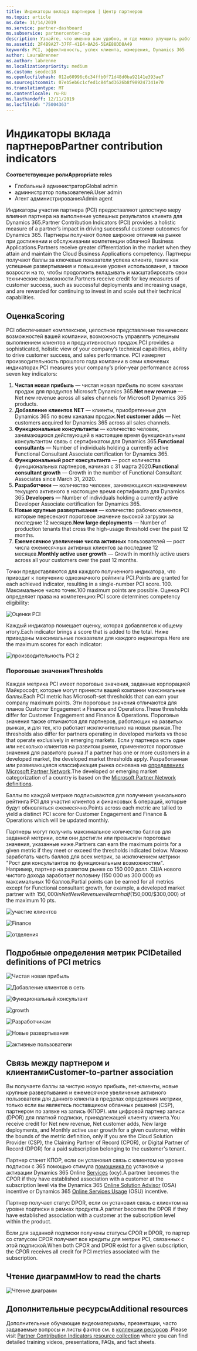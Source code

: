 ```yaml
---
title: Индикаторы вклада партнеров | Центр партнеров
ms.topic: article
ms.date: 11/14/2019
ms.service: partner-dashboard
ms.subservice: partnercenter-csp
description: Узнайте, что именно вам удобно, и где можно улучшить работу с участием клиентов Dynamics 365 или Dynamics 365 Finance и Operations.
ms.assetid: 2F4B9A27-37FF-41E4-8A26-5EAE88DD8A49
keywords: PCI, эффективность, успех клиента, измерения, Dynamics 365
author: LauraBrenner
ms.author: labrenne
ms.localizationpriority: medium
ms.custom: seodec18
ms.openlocfilehash: 012e60996c6c34ffb0f71d48d0ba92141e393ae7
ms.sourcegitcommit: 07eb5eb6c1cfed1c84fad3626b8f989247341e70
ms.translationtype: MT
ms.contentlocale: ru-RU
ms.lasthandoff: 12/11/2019
ms.locfileid: "75004363"
---
```

# <a name="partner-contribution-indicators"></a><span data-ttu-id="85204-104">Индикаторы вклада партнеров</span><span class="sxs-lookup"><span data-stu-id="85204-104">Partner contribution indicators</span></span>

<span data-ttu-id="85204-105">**Соответствующие роли**</span><span class="sxs-lookup"><span data-stu-id="85204-105">**Appropriate roles**</span></span>
-   <span data-ttu-id="85204-106">Глобальный администратор</span><span class="sxs-lookup"><span data-stu-id="85204-106">Global admin</span></span>
-   <span data-ttu-id="85204-107">администратор пользователей.</span><span class="sxs-lookup"><span data-stu-id="85204-107">User admin</span></span>
-   <span data-ttu-id="85204-108">Агент администрирования</span><span class="sxs-lookup"><span data-stu-id="85204-108">Admin agent</span></span>

<span data-ttu-id="85204-109">Индикаторы участия партнера (PCI) предоставляют целостную меру влияния партнера на выполнение успешных результатов клиента для Dynamics 365.</span><span class="sxs-lookup"><span data-stu-id="85204-109">Partner Contribution Indicators (PCI) provides a holistic measure of a partner’s impact in driving successful customer outcomes for Dynamics 365.</span></span> <span data-ttu-id="85204-110">Партнеры получают более широкие отличия на рынке при достижении и обслуживании компетенции облачной Business Applications.</span><span class="sxs-lookup"><span data-stu-id="85204-110">Partners receive greater differentiation in the market when they attain and maintain the Cloud Business Applications competency.</span></span>  <span data-ttu-id="85204-111">Партнеры получают баллы за ключевые показатели успеха клиента, такие как успешные развертывания и повышение уровня использования, а также возросли на то, чтобы продолжить вкладывать и масштабировать свои технические возможности.</span><span class="sxs-lookup"><span data-stu-id="85204-111">Partners receive credit for key measures of customer success, such as successful deployments and increasing usage, and are rewarded for continuing to invest in and scale out their technical capabilities.</span></span> 

## <a name="scoring"></a><span data-ttu-id="85204-112">Оценка</span><span class="sxs-lookup"><span data-stu-id="85204-112">Scoring</span></span>

<span data-ttu-id="85204-113">PCI обеспечивает комплексное, целостное представление технических возможностей вашей компании, возможность управлять успешным выполнением клиентов и продуктивностью продаж.</span><span class="sxs-lookup"><span data-stu-id="85204-113">PCI provides a sophisticated, holistic view of your company’s technical capabilities, ability to drive customer success, and sales performance.</span></span> <span data-ttu-id="85204-114">PCI измеряет производительность прошлого года компании в семи ключевых индикаторах:</span><span class="sxs-lookup"><span data-stu-id="85204-114">PCI measures your company’s prior-year performance across seven key indicators:</span></span>

1. <span data-ttu-id="85204-115">**Чистая новая прибыль** — чистая новая прибыль по всем каналам продаж для продуктов Microsoft Dynamics 365.</span><span class="sxs-lookup"><span data-stu-id="85204-115">**Net new revenue** — Net new revenue across all sales channels for Microsoft Dynamics 365 products.</span></span>
2. <span data-ttu-id="85204-116">**Добавление клиентов NET** — клиенты, приобретенные для Dynamics 365 по всем каналам продаж.</span><span class="sxs-lookup"><span data-stu-id="85204-116">**Net customer adds** — Net customers acquired for Dynamics 365 across all sales channels.</span></span>
3. <span data-ttu-id="85204-117">**Функциональные консультанты** — количество человек, занимающихся действующей в настоящее время функциональным консультантом связь с сертификатом для Dynamics 365.</span><span class="sxs-lookup"><span data-stu-id="85204-117">**Functional consultants** — Number of individuals holding a currently active Functional Consultant Associate certification for Dynamics 365.</span></span>
4. <span data-ttu-id="85204-118">**Функциональный рост консультанта** — рост количества функциональных партнеров, начиная с 31 марта 2020.</span><span class="sxs-lookup"><span data-stu-id="85204-118">**Functional consultant growth** — Growth in the number of Functional Consultant Associates since March 31, 2020.</span></span>
5. <span data-ttu-id="85204-119">**Разработчики** — количество человек, занимающихся назначением текущего активного в настоящее время сертификата для Dynamics 365.</span><span class="sxs-lookup"><span data-stu-id="85204-119">**Developers** — Number of individuals holding a currently active Developer Associate certification for Dynamics 365.</span></span>
6. <span data-ttu-id="85204-120">**Новые крупные развертывания** — количество рабочих клиентов, которые пересекают пороговое значение высокой загрузки за последние 12 месяцев.</span><span class="sxs-lookup"><span data-stu-id="85204-120">**New large deployments** — Number of production tenants that cross the high-usage threshold over the past 12 months.</span></span>
7. <span data-ttu-id="85204-121">**Ежемесячное увеличение числа активных** пользователей — рост числа ежемесячных активных клиентов за последние 12 месяцев.</span><span class="sxs-lookup"><span data-stu-id="85204-121">**Monthly active user growth** — Growth in monthly active users across all your customers over the past 12 months.</span></span>

<span data-ttu-id="85204-122">Точки предоставляются для каждого полученного индикатора, что приводит к получению однозначного рейтинга PCI.</span><span class="sxs-lookup"><span data-stu-id="85204-122">Points are granted for each achieved indicator, resulting in a single-number PCI score.</span></span> <span data-ttu-id="85204-123">100. Максимальное число точек.</span><span class="sxs-lookup"><span data-stu-id="85204-123">100 maximum points are possible.</span></span> <span data-ttu-id="85204-124">Оценка PCI определяет права на компетенцию:</span><span class="sxs-lookup"><span data-stu-id="85204-124">PCI score determines competency eligibility:</span></span>

![Оценки PCI](images/pcinew1.png)

<span data-ttu-id="85204-126">Каждый индикатор помещает оценку, которая добавляется к общему итогу.</span><span class="sxs-lookup"><span data-stu-id="85204-126">Each indicator brings a score that is added to the total.</span></span> <span data-ttu-id="85204-127">Ниже приведены максимальные показатели для каждого индикатора.</span><span class="sxs-lookup"><span data-stu-id="85204-127">Here are the maximum scores for each indicator:</span></span>


![производительность PCI 2](images/pci1.png)

### <a name="thresholds"></a><span data-ttu-id="85204-129">Пороговые значения</span><span class="sxs-lookup"><span data-stu-id="85204-129">Thresholds</span></span>

<span data-ttu-id="85204-130">Каждая метрика PCI имеет пороговые значения, заданные корпорацией Майкрософт, которые могут принести вашей компании максимальные баллы.</span><span class="sxs-lookup"><span data-stu-id="85204-130">Each PCI metric has Microsoft-set thresholds that can earn your company maximum points.</span></span> <span data-ttu-id="85204-131">Эти пороговые значения отличаются для планов Customer Engagement и Finance and Operations.</span><span class="sxs-lookup"><span data-stu-id="85204-131">These thresholds differ for Customer Engagement and Finance & Operations.</span></span> <span data-ttu-id="85204-132">Пороговые значения также отличаются для партнеров, работающих на развитых рынках, и для тех, кто работает исключительно на новых рынках.</span><span class="sxs-lookup"><span data-stu-id="85204-132">The thresholds also differ for partners operating in developed markets vs those that operate exclusively in emerging markets.</span></span> <span data-ttu-id="85204-133">Если у партнера есть один или несколько клиентов на развитом рынке, применяются пороговые значения для развитого рынка.</span><span class="sxs-lookup"><span data-stu-id="85204-133">If a partner has one or more customers in a developed market, the developed market thresholds apply.</span></span> <span data-ttu-id="85204-134">Разработанная или развивающаяся классификация рынка основана на [определениях Microsoft Partner Network](https://assets.microsoft.com/MPN-developed-and-emerging-countries-list.pdf).</span><span class="sxs-lookup"><span data-stu-id="85204-134">The developed or emerging market categorization of a country is based on the [Microsoft Partner Network definitions](https://assets.microsoft.com/MPN-developed-and-emerging-countries-list.pdf).</span></span>

<span data-ttu-id="85204-135">Баллы по каждой метрике подписываются для получения уникального рейтинга PCI для участия клиентов и финансовых & операций, которые будут обновляться ежемесячно.</span><span class="sxs-lookup"><span data-stu-id="85204-135">Points across each metric are tallied to yield a distinct PCI score for Customer Engagement and Finance & Operations which will be updated monthly.</span></span>

<span data-ttu-id="85204-136">Партнеры могут получить максимальное количество баллов для заданной метрики, если они достигли или превысили пороговые значения, указанные ниже.</span><span class="sxs-lookup"><span data-stu-id="85204-136">Partners can earn the maximum points for a given metric if they meet or exceed the thresholds indicated below.</span></span> <span data-ttu-id="85204-137">Можно заработать часть баллов для всех метрик, за исключением метрики "Рост для консультантов по функциональным возможностям". Например, партнер на развитом рынке со 150 000 долл. США нового чистого дохода заработает половину (150 000 из 300 000) из максимальных 10 баллов.</span><span class="sxs-lookup"><span data-stu-id="85204-137">Partial points can be earned for all metrics except for Functional consultant growth, for example, a developed market partner with $150,000 in Net New Revenue will earn half ($150,000/$300,000) of the maximum 10 pts.</span></span>

![участие клиентов](images/pci/table_1.png)

![Finance](images/pci/TABLE_2.png)

![отделения](images/pci/table_3.png)

## <a name="detailed-definitions-of-pci-metrics"></a><span data-ttu-id="85204-141">Подробные определения метрик PCI</span><span class="sxs-lookup"><span data-stu-id="85204-141">Detailed definitions of PCI metrics</span></span>

![Чистая новая прибыль](images/net_new1.png)

![Добавление клиентов в сеть](images/netcustomer.png)

![Функциональный консультант](images/pci/functional_consultants.png)

![growth](images/pci/functional_consultant_growth.png)

![Разработчикам](images/pci/developers.png)

![Новые развертывания](images/pci/new_large_deployments.png)

![активные пользователи](images/pci/monthly_active_user_growth.png)


## <a name="customer-to-partner-association"></a><span data-ttu-id="85204-149">Связь между партнером и клиентами</span><span class="sxs-lookup"><span data-stu-id="85204-149">Customer-to-partner association</span></span>

<span data-ttu-id="85204-150">Вы получаете баллы за чистую новую прибыль, net-клиенты, новые крупные развертывания и ежемесячное увеличение активного пользователя для данного клиента в пределах определения метрики, только если вы являетесь поставщиком облачных решений (CSP), партнером по заявке на запись (КПОР). или цифровой партнер записи (DPOR) для платной подписки, принадлежащей клиенту клиента.</span><span class="sxs-lookup"><span data-stu-id="85204-150">You receive credit for Net new revenue, Net customer adds, New large deployments, and Monthly active user growth for a given customer, within the bounds of the metric definition, only if you are the Cloud Solution Provider (CSP), the Claiming Partner of Record (CPOR), or Digital Partner of Record (DPOR) for a paid subscription belonging to the customer's tenant.</span></span>

<span data-ttu-id="85204-151">Партнер станет КПОР, если он установил связь с клиентом на уровне подписки с 365 помощью стимула [помощника по](https://support.microsoft.com/en-us/help/4501560/online-services-advisor-osa-sell-incentives-faq) установке и активации Dynamics 365 Online [Services](https://support.microsoft.com/en-us/help/3082044/become-eligible-for-the-online-services-usage-incentive-program) (осу).</span><span class="sxs-lookup"><span data-stu-id="85204-151">A partner becomes the CPOR if they have established association with a customer at the subscription level via the Dynamics 365 [Online Solution Advisor](https://support.microsoft.com/en-us/help/4501560/online-services-advisor-osa-sell-incentives-faq) (OSA) incentive or Dynamics 365 [Online Services Usage](https://support.microsoft.com/en-us/help/3082044/become-eligible-for-the-online-services-usage-incentive-program) (OSU) incentive.</span></span>

<span data-ttu-id="85204-152">Партнер получает статус DPOR, если он установил связь с клиентом на уровне подписки в рамках продукта.</span><span class="sxs-lookup"><span data-stu-id="85204-152">A partner becomes the DPOR if they have established association with a customer at the subscription level within the product.</span></span>

<span data-ttu-id="85204-153">Если для заданной подписки получены статусы CPOR и DPOR, то партер со статусом CPOR получает все кредиты для метрик PCI, связанных с этой подпиской.</span><span class="sxs-lookup"><span data-stu-id="85204-153">When both CPOR and DPOR exist for a given subscription, the CPOR receives all credit for PCI metrics associated with the subscription.</span></span>

## <a name="how-to-read-the-charts"></a><span data-ttu-id="85204-154">Чтение диаграмм</span><span class="sxs-lookup"><span data-stu-id="85204-154">How to read the charts</span></span>

![Чтение диаграмм](images/pci2.png)

## <a name="additional-resources"></a><span data-ttu-id="85204-156">Дополнительные ресурсы</span><span class="sxs-lookup"><span data-stu-id="85204-156">Additional resources</span></span>

<span data-ttu-id="85204-157">Дополнительные обучающие видеоматериалы, презентации, часто задаваемые вопросы и листы фактов см. в [коллекции ресурсов](https://partner.microsoft.com/asset/collection/pci-learn#/) .</span><span class="sxs-lookup"><span data-stu-id="85204-157">Please visit [Partner Contribution Indicators resource collection](https://partner.microsoft.com/asset/collection/pci-learn#/) where you can find detailed training videos, presentations, FAQs, and fact sheets.</span></span> 




